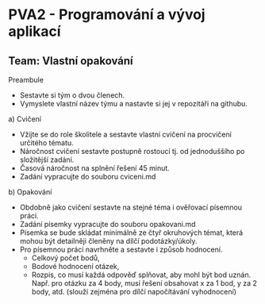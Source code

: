 # PVA2 - Programování a vývoj aplikací
## Team: Vlastní opakování

Preambule
* Sestavte si tým o dvou členech.
* Vymyslete vlastní název týmu a nastavte si jej v repozitáři na githubu.

a) Cvičení
* Vžijte se do role školitele a sestavte vlastní cvičení na procvičení určitého tématu.
* Náročnost cvičení sestavte postupně rostoucí tj. od jednoduššího po složitější zadání.
* Časová náročnost na splnění řešení 45 minut.
* Zadání vypracujte do souboru cviceni.md
 

b) Opakování
* Obdobně jako cvičení sestavte na stejné téma i ověřovací písemnou práci.
* Zadání písemky vypracujte do souboru opakovani.md
* Písemka se bude skládat minimálně ze čtyř okruhových témat, která mohou být detailněji členěny na dílčí podotázky/úkoly.
* Pro písemnou práci navrhněte a sestavte i způsob hodnocení. 
  * Celkový počet bodů, 
  * Bodové hodnocení otázek,
  * Rozpis, co musí každá odpověď splňovat, aby mohl být bod uznán. Např. pro otázku za 4 body, musí řešení obsahovat x za 1 bod, y za 2 body, atd. (slouží zejména pro dílčí napočítávání vyhodnocení)
  
